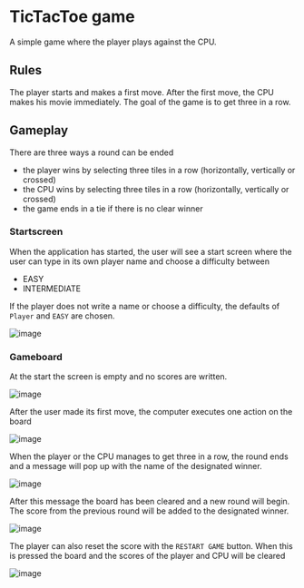 # TicTacToe game
A simple game where the player plays against the CPU.

## Rules
The player starts and makes a first move. After the first move, the CPU makes his movie immediately. The goal of the game is to get three in a row.

## Gameplay
There are three ways a round can be ended
- the player wins by selecting three tiles in a row (horizontally, vertically or crossed)
- the CPU wins by selecting three tiles in a row (horizontally, vertically or crossed)
- the game ends in a tie if there is no clear winner

### Startscreen

When the application has started, the user will see a start screen where the user can type in its own player name and choose a difficulty between
- EASY
- INTERMEDIATE

If the player does not write a name or choose a difficulty, the defaults of `Player` and `EASY` are chosen.

![image](https://user-images.githubusercontent.com/12195753/225313636-7e7a0743-e381-4c01-8e4b-2b602248bdea.png)

### Gameboard

At the start the screen is empty and no scores are written.

![image](https://user-images.githubusercontent.com/12195753/225313787-639d41a7-9d88-405a-97d4-73dfbb1ca1fd.png)

After the user made its first move, the computer executes one action on the board

![image](https://user-images.githubusercontent.com/12195753/225313880-f13f021b-b24a-4ea4-a050-9b210604e8fe.png)

When the player or the CPU manages to get three in a row, the round ends and a message will pop up with the name of the designated winner.

![image](https://user-images.githubusercontent.com/12195753/225314037-32363cdd-3de8-476e-95ff-35e96114350d.png)

After this message the board has been cleared and a new round will begin. The score from the previous round will be added to the designated winner.

![image](https://user-images.githubusercontent.com/12195753/225314188-a880946d-dd41-4b75-a25d-14e1a3850b47.png)

The player can also reset the score with the `RESTART GAME` button. When this is pressed the board and the scores of the player and CPU will be cleared

![image](https://user-images.githubusercontent.com/12195753/225314258-e75f9b30-8393-4e4a-b985-f36f243d5f38.png)
